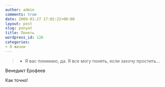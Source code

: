 ```yaml
---
author: admin
comments: true
date: 2009-01-27 17:02:22+00:00
layout: post
slug: ponyat
title: Понять
wordpress_id: 126
categories:
- О жизни
---
```


> - Я вас понимаю, да. Я все могу понять, если захочу простить...


Венедикт Ерофеев

Как точно!

